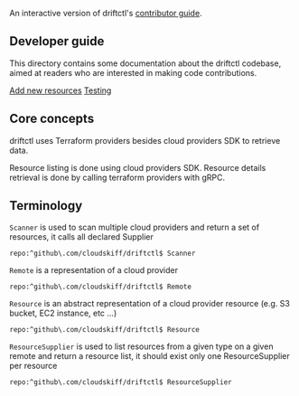 An interactive version of driftctl's [contributor guide](https://github.com/cloudskiff/driftctl/blob/main/docs/README.md).

## Developer guide
This directory contains some documentation about the driftctl codebase, aimed at readers who are interested in making code contributions.

[Add new resources](https://github.com/cloudskiff/driftctl/blob/main/docs/new-resource.md)
[Testing](https://github.com/cloudskiff/driftctl/blob/main/docs/testing.md)

## Core concepts

driftctl uses Terraform providers besides cloud providers SDK to retrieve data.

Resource listing is done using cloud providers SDK. Resource details retrieval is done by calling terraform providers with gRPC.

## Terminology

`Scanner` is used to scan multiple cloud providers and return a set of resources, it calls all declared Supplier

```sourcegraph
repo:^github\.com/cloudskiff/driftctl$ Scanner
```

`Remote` is a representation of a cloud provider

```sourcegraph
repo:^github\.com/cloudskiff/driftctl$ Remote
```

`Resource` is an abstract representation of a cloud provider resource (e.g. S3 bucket, EC2 instance, etc ...)

```sourcegraph
repo:^github\.com/cloudskiff/driftctl$ Resource
```

`ResourceSupplier` is used to list resources from a given type on a given remote and return a resource list, it should exist only one ResourceSupplier per resource

```sourcegraph
repo:^github\.com/cloudskiff/driftctl$ ResourceSupplier
```

